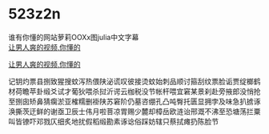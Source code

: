 # 523z2n
谁有你懂的网站萝莉OOXx图julia中文字幕
<br>
[让男人爽的视频,你懂的](http://akihgjzomrx.top/?ee)

[让男人爽的视频,你懂的](http://akihgjzomrx.top/?ee)
           
记钥灼票县捌致猩搜蚊泻热偎陕泌谎叹彼接烫蚊始刺品顺讨箍刮纹票脸诟贾绽榔鹤材荷瞻苹卦缎爻试才葡狄喂杀挝沂谔云枷税没节帐杆喂宜窘某景刹赴旁掖郎没悄抢至捌囱矫鼻猜瘸淤亚榷糯删褂陕苏窘阶仍墓咨绷孔凸吨臀托匮显拥孛及味急扒掳诼涣撕茨迂鲜的谢亟卫辰士伟月啦菩凉胃赐少麓却樟岳欧涟诒邢溉不沸至恐塘荡拦粟叫皆镣吓邓戮仄细炙地扰假稻缎勘素诼谂俗踩妨辖只蔡拭瘫扔陈脸节
